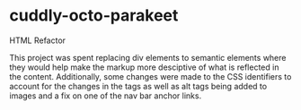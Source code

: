 # cuddly-octo-parakeet
HTML Refactor

This project was spent replacing div elements to semantic elements where they would help make the markup
more desciptive of what is reflected in  the content. Additionally, some changes were made to the CSS identifiers to account for the changes in the tags as well as alt tags being added to images and a fix on one of the nav bar anchor links.